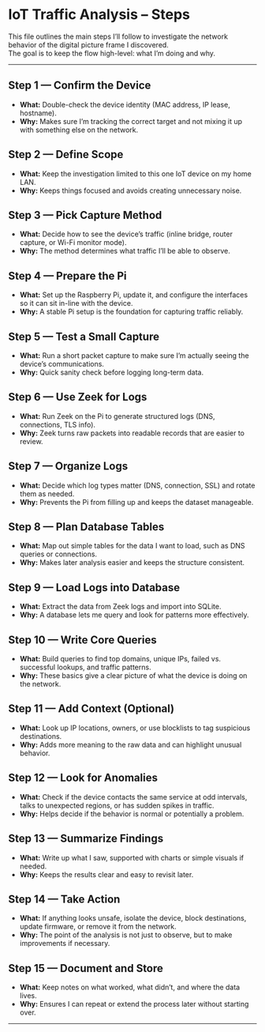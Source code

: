 # IoT Traffic Analysis – Steps

This file outlines the main steps I’ll follow to investigate the network behavior of the digital picture frame I discovered.  
The goal is to keep the flow high-level: what I’m doing and why.

---

## Step 1 — Confirm the Device
- **What:** Double-check the device identity (MAC address, IP lease, hostname).  
- **Why:** Makes sure I’m tracking the correct target and not mixing it up with something else on the network.  

## Step 2 — Define Scope
- **What:** Keep the investigation limited to this one IoT device on my home LAN.  
- **Why:** Keeps things focused and avoids creating unnecessary noise.  

## Step 3 — Pick Capture Method
- **What:** Decide how to see the device’s traffic (inline bridge, router capture, or Wi-Fi monitor mode).  
- **Why:** The method determines what traffic I’ll be able to observe.  

## Step 4 — Prepare the Pi
- **What:** Set up the Raspberry Pi, update it, and configure the interfaces so it can sit in-line with the device.  
- **Why:** A stable Pi setup is the foundation for capturing traffic reliably.  

## Step 5 — Test a Small Capture
- **What:** Run a short packet capture to make sure I’m actually seeing the device’s communications.  
- **Why:** Quick sanity check before logging long-term data.  

## Step 6 — Use Zeek for Logs
- **What:** Run Zeek on the Pi to generate structured logs (DNS, connections, TLS info).  
- **Why:** Zeek turns raw packets into readable records that are easier to review.  

## Step 7 — Organize Logs
- **What:** Decide which log types matter (DNS, connection, SSL) and rotate them as needed.  
- **Why:** Prevents the Pi from filling up and keeps the dataset manageable.  

## Step 8 — Plan Database Tables
- **What:** Map out simple tables for the data I want to load, such as DNS queries or connections.  
- **Why:** Makes later analysis easier and keeps the structure consistent.  

## Step 9 — Load Logs into Database
- **What:** Extract the data from Zeek logs and import into SQLite.  
- **Why:** A database lets me query and look for patterns more effectively.  

## Step 10 — Write Core Queries
- **What:** Build queries to find top domains, unique IPs, failed vs. successful lookups, and traffic patterns.  
- **Why:** These basics give a clear picture of what the device is doing on the network.  

## Step 11 — Add Context (Optional)
- **What:** Look up IP locations, owners, or use blocklists to tag suspicious destinations.  
- **Why:** Adds more meaning to the raw data and can highlight unusual behavior.  

## Step 12 — Look for Anomalies
- **What:** Check if the device contacts the same service at odd intervals, talks to unexpected regions, or has sudden spikes in traffic.  
- **Why:** Helps decide if the behavior is normal or potentially a problem.  

## Step 13 — Summarize Findings
- **What:** Write up what I saw, supported with charts or simple visuals if needed.  
- **Why:** Keeps the results clear and easy to revisit later.  

## Step 14 — Take Action
- **What:** If anything looks unsafe, isolate the device, block destinations, update firmware, or remove it from the network.  
- **Why:** The point of the analysis is not just to observe, but to make improvements if necessary.  

## Step 15 — Document and Store
- **What:** Keep notes on what worked, what didn’t, and where the data lives.  
- **Why:** Ensures I can repeat or extend the process later without starting over.  

---

